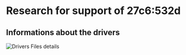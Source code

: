 # Research for support of 27c6:532d

## Informations about the drivers

![Drivers Files details](https://github.com/yanisdb/GoodixSupportResearch/Screenshts/DriverFilesDetails.png)
